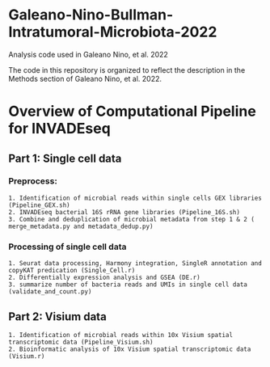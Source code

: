 # Galeano-Nino-Bullman-Intratumoral-Microbiota-2022

Analysis code used in Galeano Nino, et al. 2022

The code in this repository is organized to reflect the description in the Methods
section of Galeano Nino, et al. 2022.

# Overview of Computational Pipeline for INVADEseq
## Part 1: Single cell data
###   Preprocess:
    1. Identification of microbial reads within single cells GEX libraries (Pipeline_GEX.sh)
    2. INVADEseq bacterial 16S rRNA gene libraries (Pipeline_16S.sh)
    3. Combine and deduplication of microbial metadata from step 1 & 2 ( merge_metadata.py and metadata_dedup.py)
###   Processing of single cell data
    1. Seurat data processing, Harmony integration, SingleR annotation and copyKAT predication (Single_Cell.r)
    2. Differentially expression analysis and GSEA (DE.r)
    3. summarize number of bacteria reads and UMIs in single cell data (validate_and_count.py)
## Part 2: Visium data
    1. Identification of microbial reads within 10x Visium spatial transcriptomic data (Pipeline_Visium.sh)
    2. Bioinformatic analysis of 10x Visium spatial transcriptomic data (Visium.r)

